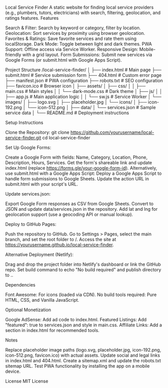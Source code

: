 Local Service Finder
A static website for finding local service providers (e.g., plumbers, tutors, electricians) with search, filtering, geolocation, and ratings features.
Features

Search & Filter: Search by keyword or category, filter by location.
Geolocation: Sort services by proximity using browser geolocation.
Favorites & Ratings: Save favorite services and rate them using localStorage.
Dark Mode: Toggle between light and dark themes.
PWA Support: Offline access via Service Worker.
Responsive Design: Mobile-friendly with a grid layout.
Form Submissions: Submit new services via Google Forms (or submit.html with Google Apps Script).

Project Structure
/local-service-finder/
│
├── index.html              # Main page
├── submit.html             # Service submission form
├── 404.html                # Custom error page
├── manifest.json           # PWA configuration
├── robots.txt              # SEO configuration
├── favicon.ico             # Browser icon
│
├── assets/
│   ├── css/
│   │   ├── main.css        # Main styles
│   │   └── dark-mode.css   # Dark theme
│   ├── js/
│   │   ├── app.js          # Main application logic
│   │   └── sw.js           # Service Worker
│   └── images/
│       ├── logo.svg
│       ├── placeholder.jpg
│       └── icons/
│           ├── icon-192.png
│           └── icon-512.png
│
├── data/
│   └── services.json       # Sample service data
│
└── README.md               # Deployment instructions

Setup Instructions

Clone the Repository:
git clone https://github.com/yourusername/local-service-finder.git
cd local-service-finder


Set Up Google Forms:

Create a Google Form with fields: Name, Category, Location, Phone, Description, Hours, Services.
Get the form's shareable link and update index.html (replace https://forms.gle/your-google-form-id).
Alternatively, use submit.html with a Google Apps Script:
Deploy a Google Apps Script to handle form submissions to Google Sheets.
Update the action URL in submit.html with your script's URL.




Update services.json:

Export Google Form responses as CSV from Google Sheets.
Convert to JSON and update data/services.json in the repository.
Add lat and lng for geolocation support (use a geocoding API or manual lookup).


Deploy to GitHub Pages:

Push the repository to GitHub.
Go to Settings > Pages, select the main branch, and set the root folder to /.
Access the site at https://yourusername.github.io/local-service-finder.


Alternative Deployment (Netlify):

Drag and drop the project folder into Netlify's dashboard or link the GitHub repo.
Set build command to echo "No build required" and publish directory to ..



Dependencies

Font Awesome: For icons (loaded via CDN).
No build tools required: Pure HTML, CSS, and Vanilla JavaScript.

Optional Monetization

Google AdSense: Add ad code to index.html.
Featured Listings: Add "featured": true to services.json and style in main.css.
Affiliate Links: Add a section in index.html for recommended tools.

Notes

Replace placeholder image paths (logo.svg, placeholder.jpg, icon-192.png, icon-512.png, favicon.ico) with actual assets.
Update social and legal links in index.html and 404.html.
Create a sitemap.xml and update the robots.txt sitemap URL.
Test PWA functionality by installing the app on a mobile device.

License
MIT License
